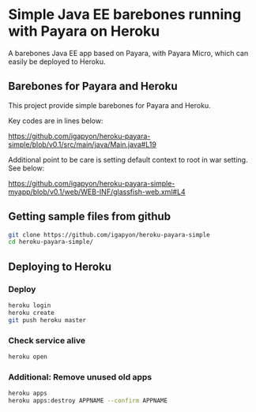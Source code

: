 # Simple Java EE barebones running with Payara on Heroku

A barebones Java EE app based on Payara, with Payara Micro, which can easily be deployed to Heroku.

## Barebones for Payara and Heroku

This project provide simple barebones for Payara and Heroku.

Key codes are in lines below:

  https://github.com/igapyon/heroku-payara-simple/blob/v0.1/src/main/java/Main.java#L19

Additional point to be care is setting default context to root in war setting. See below:

  https://github.com/igapyon/heroku-payara-simple-myapp/blob/v0.1/web/WEB-INF/glassfish-web.xml#L4

## Getting sample files from github

```sh
git clone https://github.com/igapyon/heroku-payara-simple
cd heroku-payara-simple/
```

## Deploying to Heroku

### Deploy

```sh
heroku login
heroku create
git push heroku master
```

### Check service alive

```sh
heroku open
```

### Additional: Remove unused old apps

```sh
heroku apps
heroku apps:destroy APPNAME --confirm APPNAME
```

